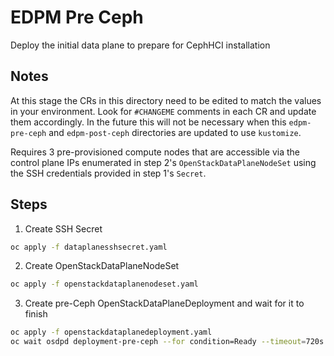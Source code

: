 # EDPM Pre Ceph

Deploy the initial data plane to prepare for CephHCI installation

## Notes

At this stage the CRs in this directory need to be edited to match the
values in your environment. Look for `#CHANGEME` comments in each CR
and update them accordingly. In the future this will not be necessary
when this `edpm-pre-ceph` and `edpm-post-ceph` directories are updated
to use `kustomize`.

Requires 3 pre-provisioned compute nodes that are accessible via the control plane IPs
enumerated in step 2's `OpenStackDataPlaneNodeSet` using the SSH credentials provided
in step 1's `Secret`.

## Steps

1. Create SSH Secret
```bash
oc apply -f dataplanesshsecret.yaml
```
2. Create OpenStackDataPlaneNodeSet
```bash
oc apply -f openstackdataplanenodeset.yaml
```
3. Create pre-Ceph OpenStackDataPlaneDeployment and wait for it to finish
```bash
oc apply -f openstackdataplanedeployment.yaml
oc wait osdpd deployment-pre-ceph --for condition=Ready --timeout=720s
```
